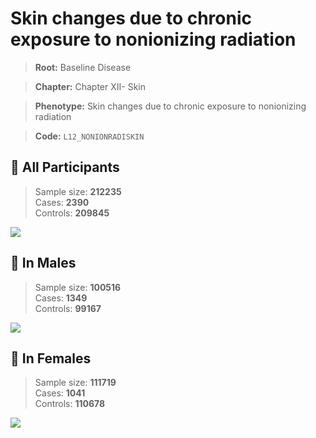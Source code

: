 # Skin changes due to chronic exposure to nonionizing radiation

> **Root:** Baseline Disease  

> **Chapter:** Chapter XII- Skin  

> **Phenotype:** Skin changes due to chronic exposure to nonionizing radiation  

> **Code:** `L12_NONIONRADISKIN`

## 🧪 All Participants  
> Sample size: **212235**  
> Cases: **2390**  
> Controls: **209845**
<img src="/Disease/Figures/ALL/Incidence/L12_NONIONRADISKIN.png"/>
<CsvTable src="/Disease_Data/ALL/Incidence/COX_L12_NONIONRADISKIN.csv" label="🔍 View full results" />

## 👨 In Males  
> Sample size: **100516**  
> Cases: **1349**  
> Controls: **99167**
<img src="/Disease/Figures/Male/Incidence/L12_NONIONRADISKIN.png"/>
<CsvTable src="/Disease_Data/Male/Incidence/COX_L12_NONIONRADISKIN.csv" label="🔍 View full results" />

## 👩 In Females  
> Sample size: **111719**  
> Cases: **1041**  
> Controls: **110678**
<img src="/Disease/Figures/Female/Incidence/L12_NONIONRADISKIN.png"/>
<CsvTable src="/Disease_Data/Female/Incidence/COX_L12_NONIONRADISKIN.csv" label="🔍 View full results" />
